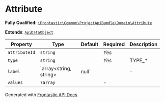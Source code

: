 #  Attribute

**Fully Qualified**: [`\Frontastic\Common\ProjectApiBundle\Domain\Attribute`](../../../../src/php/ProjectApiBundle/Domain/Attribute.php)

**Extends**: [`ApiDataObject`](../../CoreBundle/Domain/ApiDataObject.md)

Property|Type|Default|Required|Description
--------|----|-------|--------|-----------
`attributeId` | `string` |  | *Yes* | 
`type` | `string` |  | *Yes* | TYPE_*
`label` | `array<string, string>|null` |  | - | The labels with the locale as key and the actual label as value. `null` if the label is unknown
`values` | `?array` |  | - | 

Generated with [Frontastic API Docs](https://github.com/FrontasticGmbH/apidocs).
